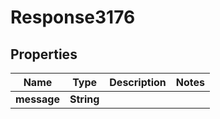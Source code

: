 
# Response3176

## Properties
Name | Type | Description | Notes
------------ | ------------- | ------------- | -------------
**message** | **String** |  | 



